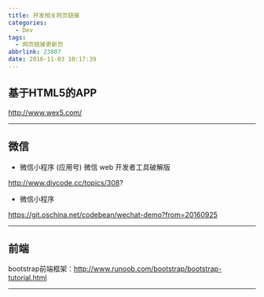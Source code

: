 ```yaml
---
title: 开发相关网页链接
categories:
  - Dev
tags:
  - 网页链接更新页
abbrlink: 23807
date: 2016-11-03 10:17:39
---
```



## 基于HTML5的APP
http://www.wex5.com/

---
## 微信

* 微信小程序 (应用号) 微信 web 开发者工具破解版

http://www.diycode.cc/topics/308?

* 微信小程序

https://git.oschina.net/codebean/wechat-demo?from=20160925


---
## 前端
bootstrap前端框架：http://www.runoob.com/bootstrap/bootstrap-tutorial.html



---
















